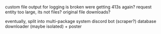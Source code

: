 custom file output for logging is broken
were getting 413s again? request entity too large, its not files?
original file downloads?

eventually, split into multi-package system
discord bot (scraper?)
database
downloader (maybe isolated) + poster